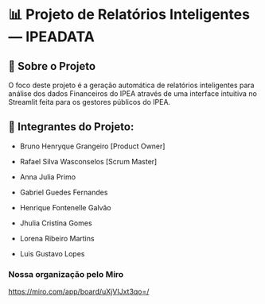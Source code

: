 # 📊 Projeto de Relatórios Inteligentes — IPEADATA

## 🧠 Sobre o Projeto
O foco deste projeto é a geração automática de relatórios inteligentes para análise dos dados Financeiros do IPEA através de uma interface intuitiva no Streamlit feita para os gestores públicos do IPEA. 

## 👥 Integrantes do Projeto:

* Bruno Henryque Grangeiro [Product Owner]

* Rafael Silva Wasconselos [Scrum Master]

* Anna Julia Primo

* Gabriel Guedes Fernandes

* Henrique Fontenelle Galvão

* Jhulia Cristina Gomes

* Lorena Ribeiro Martins

* Luis Gustavo Lopes

### Nossa organização pelo Miro
https://miro.com/app/board/uXjVIJxt3qo=/
